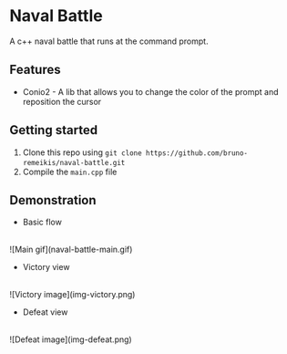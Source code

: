 # Naval Battle
A c++ naval battle that runs at the command prompt.

## Features
- Conio2 - A lib that allows you to change the color of the prompt and reposition the cursor

## Getting started
1. Clone this repo using `git clone https://github.com/bruno-remeikis/naval-battle.git`
2. Compile the `main.cpp` file

## Demonstration
- Basic flow
<br />
![Main gif](naval-battle-main.gif)

<br />

- Victory view
<br />
![Victory image](img-victory.png)

<br />

- Defeat view
<br />
![Defeat image](img-defeat.png)
